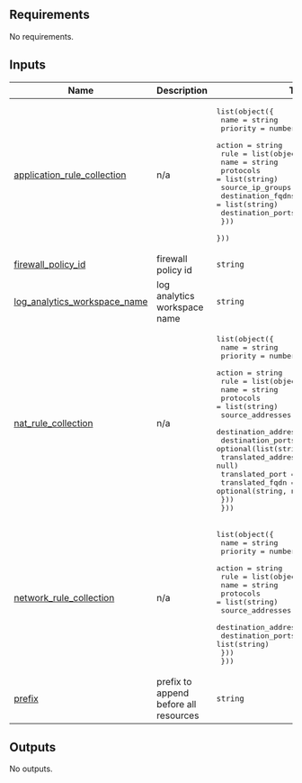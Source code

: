 

<!-- BEGIN_TF_DOCS -->
## Requirements

No requirements.

## Inputs

| Name | Description | Type | Default | Required |
|------|-------------|------|---------|:--------:|
| <a name="input_application_rule_collection"></a> [application\_rule\_collection](#input\_application\_rule\_collection) | n/a | <pre>list(object({<br>    name     = string<br>    priority = number<br>    action   = string<br>    rule = list(object({<br>      name              = string<br>      protocols         = list(string)<br>      source_ip_groups  = list(string)<br>      destination_fqdns = list(string)<br>      destination_ports = list(string)<br>    }))<br>  }))</pre> | `[]` | no |
| <a name="input_firewall_policy_id"></a> [firewall\_policy\_id](#input\_firewall\_policy\_id) | firewall policy id | `string` | n/a | yes |
| <a name="input_log_analytics_workspace_name"></a> [log\_analytics\_workspace\_name](#input\_log\_analytics\_workspace\_name) | log analytics workspace name | `string` | `null` | no |
| <a name="input_nat_rule_collection"></a> [nat\_rule\_collection](#input\_nat\_rule\_collection) | n/a | <pre>list(object({<br>    name     = string<br>    priority = number<br>    action   = string<br>    rule = list(object({<br>      name                = string<br>      protocols           = list(string)<br>      source_addresses    = list(string)<br>      destination_address = string<br>      destination_ports   = optional(list(string), null)<br>      translated_address  = optional(string, null)<br>      translated_port     = string<br>      translated_fqdn     = optional(string, null)<br>    }))<br>  }))</pre> | `[]` | no |
| <a name="input_network_rule_collection"></a> [network\_rule\_collection](#input\_network\_rule\_collection) | n/a | <pre>list(object({<br>    name     = string<br>    priority = number<br>    action   = string<br>    rule = list(object({<br>      name                  = string<br>      protocols             = list(string)<br>      source_addresses      = list(string)<br>      destination_addresses = list(string)<br>      destination_ports     = list(string)<br>    }))<br>  }))</pre> | `[]` | no |
| <a name="input_prefix"></a> [prefix](#input\_prefix) | prefix to append before all resources | `string` | n/a | yes |

## Outputs

No outputs.
<!-- END_TF_DOCS -->
